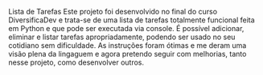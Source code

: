 Lista de Tarefas
Este projeto foi desenvolvido no final do curso DiversificaDev e trata-se de uma lista de tarefas totalmente funcional feita em Python e que pode ser executada via console. É possível adicionar, eliminar e listar tarefas apropriadamente, podendo ser usado no seu cotidiano sem dificuldade. As instruções foram ótimas e me deram uma visão plena da lingaguem e agora pretendo seguir com melhorias, tanto nesse projeto, como desenvolver outros.
